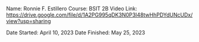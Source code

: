 Name: Ronnie F. Estillero
Course: BSIT 2B
Video Link: https://drive.google.com/file/d/1A2PG995qDK3N0P3I48twHhPDYdUNcUDx/view?usp=sharing

Date Started: April 10, 2023
Date Finished: May 25, 2023

